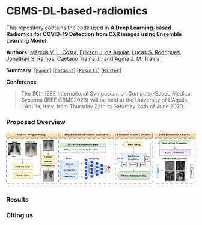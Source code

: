 # CBMS-DL-based-radiomics

This repository contains the code used in **A Deep Learning-based Radiomics for COVID-19 Detection from CXR images using Ensemble Learning Model**

**Authors**: [Márcus V. L. Costa](https://github.com/usmarcv), [Erikson J. de Aguiar](https://github.com/eriksonJAguiar), [Lucas S. Rodrigues](https://github.com/lsrusp), [Jonathan S. Ramos](https://github.com/JonathanRamos), Caetano Traina Jr. and Agma J. M. Traina

**Summary**: [[`Paper`]()] [[`Dataset`](https://github.com/usmarcv/CBMS-DL-based-radiomics/tree/main/dataset_script)] [[`Results`](#results)] [[`BibTeX`](#citing-us)]

**Conference**
> The 36th IEEE International Symposium on Computer-Based Medical Systems (IEEE CBMS2023) will be held at the University of L’Aquila, L’Aquila, Italy, from Thursday 22th to Saturday 24th of June 2023.

### Proposed Overview

<p align='center'>
  <img src="./workflow.png">
<p>
  
### Results
  

  

### Citing us
